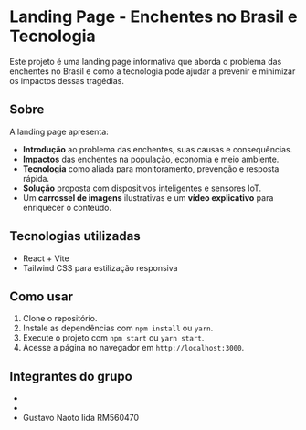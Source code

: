 # Landing Page - Enchentes no Brasil e Tecnologia

Este projeto é uma landing page informativa que aborda o problema das enchentes no Brasil e como a tecnologia pode ajudar a prevenir e minimizar os impactos dessas tragédias.

## Sobre

A landing page apresenta:

- **Introdução** ao problema das enchentes, suas causas e consequências.
- **Impactos** das enchentes na população, economia e meio ambiente.
- **Tecnologia** como aliada para monitoramento, prevenção e resposta rápida.
- **Solução** proposta com dispositivos inteligentes e sensores IoT.
- Um **carrossel de imagens** ilustrativas e um **vídeo explicativo** para enriquecer o conteúdo.

## Tecnologias utilizadas

- React + Vite
- Tailwind CSS para estilização responsiva

## Como usar

1. Clone o repositório.
2. Instale as dependências com `npm install` ou `yarn`.
3. Execute o projeto com `npm start` ou `yarn start`.
4. Acesse a página no navegador em `http://localhost:3000`.

## Integrantes do grupo

-
-
- Gustavo Naoto Iida RM560470